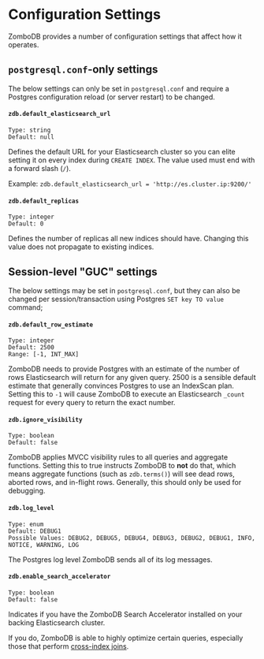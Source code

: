 # Configuration Settings

ZomboDB provides a number of configuration settings that affect how it operates.

## `postgresql.conf`-only settings

The below settings can only be set in `postgresql.conf` and require a Postgres configuration reload (or server restart)
to be changed.

#### `zdb.default_elasticsearch_url`

```
Type: string
Default: null
```

Defines the default URL for your Elasticsearch cluster so you can elite setting it on every index during `CREATE INDEX`.
The value used must end with a forward slash (`/`).

Example: `zdb.default_elasticsearch_url = 'http://es.cluster.ip:9200/'`

#### `zdb.default_replicas`

```
Type: integer
Default: 0
```

Defines the number of replicas all new indices should have. Changing this value does not propagate to existing indices.

## Session-level "GUC" settings

The below settings may be set in `postgresql.conf`, but they can also be changed per session/transaction using Postgres
`SET key TO value` command;

#### `zdb.default_row_estimate`

```
Type: integer
Default: 2500
Range: [-1, INT_MAX]
```

ZomboDB needs to provide Postgres with an estimate of the number of rows Elasticsearch will return for any given query.
2500 is a sensible default estimate that generally convinces Postgres to use an IndexScan plan. Setting this to `-1`
will cause ZomboDB to execute an Elasticsearch `_count` request for every query to return the exact number.

#### `zdb.ignore_visibility`

```
Type: boolean
Default: false
```

ZomboDB applies MVCC visibility rules to all queries and aggregate functions. Setting this to true instructs ZomboDB to
**not** do that, which means aggregate functions (such as `zdb.terms()`) will see dead rows, aborted rows, and in-flight
rows. Generally, this should only be used for debugging.

#### `zdb.log_level`

```
Type: enum
Default: DEBUG1
Possible Values: DEBUG2, DEBUG5, DEBUG4, DEBUG3, DEBUG2, DEBUG1, INFO, NOTICE, WARNING, LOG
```

The Postgres log level ZomboDB sends all of its log messages.

#### `zdb.enable_search_accelerator`

```
Type: boolean
Default: false
```

Indicates if you have the ZomboDB Search Accelerator installed on your backing Elasticsearch cluster.

If you do, ZomboDB is able to highly optimize certain queries, especially those that perform
[cross-index joins](CROSS-INDEX-JOINS.md).
